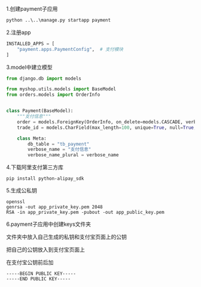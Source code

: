 1.创建payment子应用

```cmd
python ..\..\manage.py startapp payment
```

2.注册app

```python
INSTALLED_APPS = [
    "payment.apps.PaymentConfig",  # 支付模块
]
```

3.model中建立模型

```python
from django.db import models

from myshop.utils.models import BaseModel
from orders.models import OrderInfo


class Payment(BaseModel):
    """支付信息"""
    order = models.ForeignKey(OrderInfo, on_delete=models.CASCADE, verbose_name="订单")
    trade_id = models.CharField(max_length=100, unique=True, null=True, blank=True, verbose_name="支付编号")

    class Meta:
        db_table = "tb_payment"
        verbose_name = "支付信息"
        verbose_name_plural = verbose_name
```

4.下载阿里支付第三方库

```
pip install python-alipay_sdk
```

5.生成公私钥

```shell
openssl
genrsa -out app_private_key.pem 2048
RSA -in app_private_key.pem -pubout -out app_public_key.pem
```

6.payment子应用中创建keys文件夹

文件夹中放入自己生成的私钥和支付宝页面上的公钥

把自己的公钥放入到支付宝页面上

在支付宝公钥前后加

```
-----BEGIN PUBLIC KEY-----
-----END PUBLIC KEY-----
```

